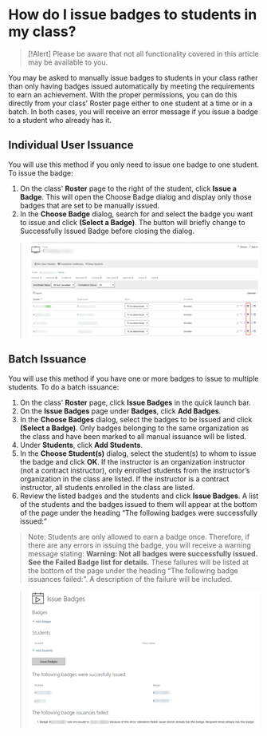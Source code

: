 # How do I issue badges to students in my class?

> [!Alert] Please be aware that not all functionality covered in this article may be available to you.

You may be asked to manually issue badges to students in your class rather than only having badges issued automatically by meeting the requirements to earn an achievement. With the proper permissions, you can do this directly from your class' Roster page either to one student at a time or in a batch. In both cases, you will receive an error message if you issue a badge to a student who already has it.

## Individual User Issuance
You will use this method if you only need to issue one badge to one student. To issue the badge:
1. On the class' **Roster** page to the right of the student, click **Issue a Badge**. This will open the Choose Badge dialog and display only those badges that are set to be manually issued.
1. In the **Choose Badge** dialog, search for and select the badge you want to issue and click **(Select a Badge)**. The button will briefly change to Successfully Issued Badge before closing the dialog.

> ![](/tms/images/manual-badge-issuance.png)

## Batch Issuance
You will use this method if you have one or more badges to issue to multiple students. To do a batch issuance:
1. On the class' **Roster** page, click **Issue Badges** in the quick launch bar.
1. On the **Issue Badges** page under **Badges**, click **Add Badges**. 
1. In the **Choose Badges** dialog, select the badges to be issued and click **(Select a Badge)**. Only badges belonging to the same organization as the class and have been marked to all manual issuance will be listed.
1.  Under **Students**, click **Add Students**. 
1. In the **Choose Student(s)** dialog, select the student(s) to whom to issue the badge and click **OK**. If the instructor is an organization instructor (not a contract instructor), only enrolled students from the instructor’s organization in the class are listed. If the instructor is a contract instructor, all students enrolled in the class are listed.
1. Review the listed badges and the students and click **Issue Badges**. A list of the students and the badges issued to them will appear at the bottom of the page under the heading “The following badges were successfully issued:”

> Note: Students are only allowed to earn a badge once. Therefore, if there are any errors in issuing the badge, you will receive a warning message stating: **Warning: Not all badges were successfully issued. See the Failed Badge list for details.** These failures will be listed at the bottom of the page under the heading “The following badge issuances failed:”. A description of the failure will be included. 

> ![](/tms/images/issue-badge-roster-page.png)

